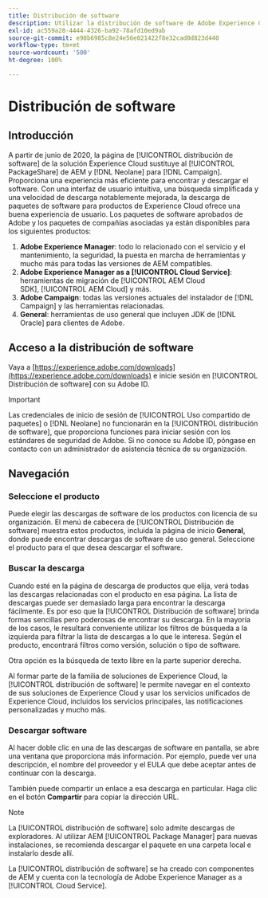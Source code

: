 ```yaml
---
title: Distribución de software
description: Utilizar la distribución de software de Adobe Experience Cloud
exl-id: ac559a28-4444-4326-ba92-78afd10ed9ab
source-git-commit: e98b6985c8e24e56e021422f8e32cad0d823d440
workflow-type: tm+mt
source-wordcount: '500'
ht-degree: 100%

---
```


# Distribución de software

## Introducción

A partir de junio de 2020, la página de [!UICONTROL distribución de software] de la solución Experience Cloud sustituye al [!UICONTROL PackageShare] de AEM y [!DNL Neolane] para [!DNL Campaign]. Proporciona una experiencia más eficiente para encontrar y descargar el software. Con una interfaz de usuario intuitiva, una búsqueda simplificada y una velocidad de descarga notablemente mejorada, la descarga de paquetes de software para productos de Experience Cloud ofrece una buena experiencia de usuario. Los paquetes de software aprobados de Adobe y los paquetes de compañías asociadas ya están disponibles para los siguientes productos:

1. **Adobe Experience Manager**: todo lo relacionado con el servicio y el mantenimiento, la seguridad, la puesta en marcha de herramientas y mucho más para todas las versiones de AEM compatibles.
1. **Adobe Experience Manager as a [!UICONTROL Cloud Service]**: herramientas de migración de [!UICONTROL AEM Cloud SDK], [!UICONTROL AEM Cloud] y más.
1. **Adobe Campaign**: todas las versiones actuales del instalador de [!DNL Campaign] y las herramientas relacionadas.
1. **General**: herramientas de uso general que incluyen JDK de [!DNL Oracle] para clientes de Adobe.

## Acceso a la distribución de software

Vaya a [https://experience.adobe.com/downloads](https://experience.adobe.com/downloads) e inicie sesión en [!UICONTROL Distribución de software] con su Adobe ID.

>[!IMPORTANT]
>
>Las credenciales de inicio de sesión de [!UICONTROL Uso compartido de paquetes] o [!DNL Neolane] no funcionarán en la [!UICONTROL distribución de software], que proporciona funciones para iniciar sesión con los estándares de seguridad de Adobe. Si no conoce su Adobe ID, póngase en contacto con un administrador de asistencia técnica de su organización.

## Navegación

### Seleccione el producto

Puede elegir las descargas de software de los productos con licencia de su organización. El menú de cabecera de [!UICONTROL Distribución de software] muestra estos productos, incluida la página de inicio **General**, donde puede encontrar descargas de software de uso general. Seleccione el producto para el que desea descargar el software.

### Buscar la descarga

Cuando esté en la página de descarga de productos que elija, verá todas las descargas relacionadas con el producto en esa página. La lista de descargas puede ser demasiado larga para encontrar la descarga fácilmente. Es por eso que la [!UICONTROL Distribución de software] brinda formas sencillas pero poderosas de encontrar su descarga. En la mayoría de los casos, le resultará conveniente utilizar los filtros de búsqueda a la izquierda para filtrar la lista de descargas a lo que le interesa. Según el producto, encontrará filtros como versión, solución o tipo de software.

Otra opción es la búsqueda de texto libre en la parte superior derecha.

Al formar parte de la familia de soluciones de Experience Cloud, la [!UICONTROL distribución de software] le permite navegar en el contexto de sus soluciones de Experience Cloud y usar los servicios unificados de Experience Cloud, incluidos los servicios principales, las notificaciones personalizadas y mucho más.

### Descargar software

Al hacer doble clic en una de las descargas de software en pantalla, se abre una ventana que proporciona más información. Por ejemplo, puede ver una descripción, el nombre del proveedor y el EULA que debe aceptar antes de continuar con la descarga.

También puede compartir un enlace a esa descarga en particular. Haga clic en el botón **Compartir** para copiar la dirección URL.

>[!NOTE]
>
>La [!UICONTROL distribución de software] solo admite descargas de exploradores. Al utilizar AEM [!UICONTROL Package Manager] para nuevas instalaciones, se recomienda descargar el paquete en una carpeta local e instalarlo desde allí.

La [!UICONTROL distribución de software] se ha creado con componentes de AEM y cuenta con la tecnología de Adobe Experience Manager as a [!UICONTROL Cloud Service].
